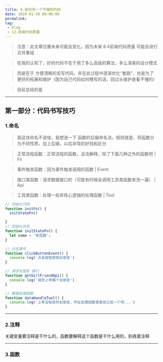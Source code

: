 ```yaml
---
title: 6.如何写一个不错的代码
date: 2020-01-30 00:00:00
permalink: 
tag: 
 - blog
 - 12.前端代码质量
---
```


> 注意：此文章位置未来可能会变化，因为未来 8.4前端代码质量 可能会进行合并重组

> 在我的认知了，好的代码不在于用了多么高级的算法，多么深奥的设计模式

> 而是在于 方便清晰的去写代码，并在此过程中逐渐优化“套路”，也是为了更好的拓展和维护（因为自己代码如何瞎写的话，回过头维护是看不懂的）

> 目前总结的是

---

## 第一部分：代码书写技巧

### 1.命名

> 我这块命名不说啥，我想说一下 函数的后缀命名法，规则就是，将函数分为不同性质，加上后缀，以后非常的好找和区分

> 正常流程函数：正常流程的函数，没法解释，除了下面几种之外的函数吧 | Fn

> 事件触发函数：因为事件触发调用的函数 | Event

> 接口类函数：请求数据接口的（可能有时候会调用工具类函数来洗一遍） | Api

> 工具类函数：处理一些非核心逻辑的处理函数 | Tool

```js
// 初始化代码
function initFn() {
  initStateFn()

}
// 初始化状态
function initStateFn() {
  let name = '朱昆鹏';
}

// 点击事件
function clickButtonEvent() {
  console.log('点击按钮获取女朋友')
}

// 请求女朋友 接口
function getGirlFriendApi() {
  console.log('请求上帝赐个女朋友')
}

// 数据处理函数 
function dataHandleTool() {
  console.log('上帝没有给你女朋友，你在处理函数里面自己加一个吧...')
}
```

---

### 2.注释

关键变量要注释是干什么的，函数要解释这个函数是干什么用的，别吝啬注释

---

### 3.函数
